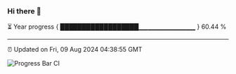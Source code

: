 ### Hi there 👋

⏳ Year progress { ██████████████████▁▁▁▁▁▁▁▁▁▁▁▁ } 60.44 %

---

⏰ Updated on Fri, 09 Aug 2024 04:38:55 GMT

![Progress Bar CI](https://github.com/IshwaranRudhara/GIT-ACTION/workflows/Progress%20Bar%20CI/badge.svg)

